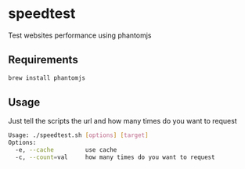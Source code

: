 # speedtest
Test websites performance using phantomjs

## Requirements
```bash
brew install phantomjs
```

## Usage
Just tell the scripts the url and how many times do you want to request
```bash
Usage: ./speedtest.sh [options] [target]
Options:
  -e, --cache         use cache
  -c, --count=val     how many times do you want to request
```
